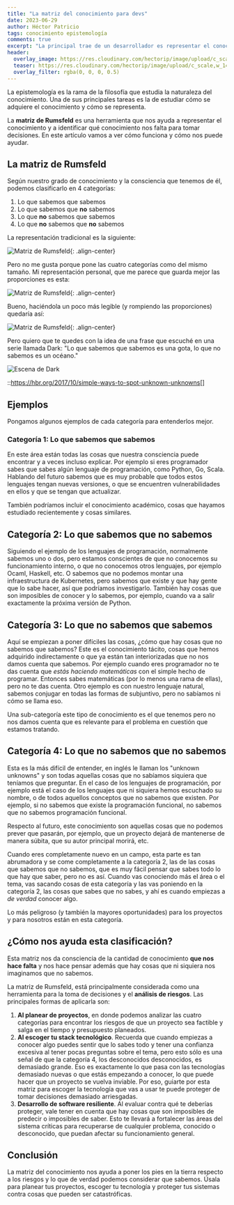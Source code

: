 ```yaml
---
title: "La matriz del conocimiento para devs"
date: 2023-06-29
author: Héctor Patricio
tags: conocimiento epistemología
comments: true
excerpt: "La principal trae de un desarrollador es representar el conocimiento en procesos computacionales. Veamos una herramienta que te puede ayudar a administrar mejor ese conocimiento."
header:
  overlay_image: https://res.cloudinary.com/hectorip/image/upload/c_scale,w_1400/v1685716433/nathan-watson-Qerg85B7JDI-unsplash_sez9u3.jpg
  teaser: https://res.cloudinary.com/hectorip/image/upload/c_scale,w_1400/v1685716433/nathan-watson-Qerg85B7JDI-unsplash_sez9u3.jpg
  overlay_filter: rgba(0, 0, 0, 0.5)
---
```


La epistemología es la rama de la filosofía que estudia la naturaleza del conocimiento. Una de sus principales tareas es la de estudiar cómo se adquiere el conocimiento y cómo se representa.

La **matriz de Rumsfeld** es una herramienta que nos ayuda a representar el conocimiento y a identificar qué conocimiento nos falta para tomar decisiones. En este artículo vamos a ver cómo funciona y cómo nos puede ayudar.

## La matriz de Rumsfeld

Según nuestro grado de conocimiento y la consciencia que tenemos de él, podemos clasificarlo en 4 categorías:

1. Lo que sabemos que sabemos
2. Lo que sabemos que **no** sabemos
3. Lo que **no** sabemos que sabemos
4. Lo que **no** sabemos que **no** sabemos

La representación tradicional es la siguiente:

![Matriz de Rumsfeld](https://res.cloudinary.com/hectorip/image/upload/c_scale,w_800/v1688048267/Ilustracio%CC%81n_sin_ti%CC%81tulo_5_lpvjyv.png){: .align-center}

Pero no me gusta porque pone las cuatro categorías como del mismo tamaño. Mi representación personal, que me parece que guarda mejor las proporciones es esta:

![Matriz de Rumsfeld](https://res.cloudinary.com/hectorip/image/upload/c_scale,w_800/v1688048203/Ilustracio%CC%81n_sin_ti%CC%81tulo_6_lonjhl.png){: .align-center}

Bueno, haciéndola un poco más legible (y rompiendo las proporciones) quedaría así:

![Matriz de Rumsfeld](https://res.cloudinary.com/hectorip/image/upload/c_scale,w_800/v1688048200/Ilustracio%CC%81n_sin_ti%CC%81tulo_8_rg17f0.png){: .align-center}

Pero quiero que te quedes con la idea de una frase que escuché en una serie llamada Dark: "Lo que sabemos que sabemos es una gota, lo que no sabemos es un océano."

![Escena de Dark](https://res.cloudinary.com/hectorip/image/upload/c_scale,w_400/v1688017245/5557d4f59b6ee4332ffae7f2a68513b7_n0ci5o.png)

::https://hbr.org/2017/10/simple-ways-to-spot-unknown-unknowns[]

## Ejemplos

Pongamos algunos ejemplos de cada categoría para entenderlos mejor.

### Categoría 1: Lo que sabemos que sabemos

En este área están todas las cosas que nuestra consciencia puede encontrar y a veces incluso explicar. Por ejemplo si eres programador sabes que sabes algún lenguaje de programación, como Python, Go, Scala. Hablando del futuro sabemos que es muy probable que todos estos lenguajes tengan nuevas versiones, o que se encuentren vulnerabilidades en ellos y que se tengan que actualizar.

También podríamos incluir el conocimiento académico, cosas que hayamos estudiado recientemente y cosas similares.

## Categoría 2: Lo que sabemos que no sabemos

Siguiendo el ejemplo de los lenguajes de programación, normalmente sabemos uno o dos, pero estamos conscientes de que no conocemos su funcionamiento interno, o que no conocemos otros lenguajes, por ejemplo Ocaml, Haskell, etc. O sabemos que no podemos montar una infraestructura de Kubernetes, pero sabemos que existe y que hay gente que lo sabe hacer, así que podríamos investigarlo. También hay cosas que son imposibles de conocer y lo sabemos, por ejemplo, cuando va a salir exactamente la próxima versión de Python.

## Categoría 3: Lo que no sabemos que sabemos

Aquí se empiezan a  poner difíciles las cosas, ¿cómo que hay cosas que no sabemos que sabemos? Este es el conocimiento tácito, cosas que hemos adquirido indirectamente o que ya están tan interiorizadas que no nos damos cuenta que sabemos. Por ejemplo cuando eres programador no te das cuenta que _estás haciendo matemáticas_ con el simple hecho de programar. Entonces sabes matemáticas (por lo menos una rama de ellas), pero no te das cuenta. Otro ejemplo es con nuestro lenguaje natural, sabemos conjugar en todas las formas de subjuntivo, pero no sabíamos ni cómo se llama eso.

Una sub-categoría este tipo de conocimiento es el que tenemos pero no nos damos cuenta que es relevante para el problema en cuestión que estamos tratando.

## Categoría 4: Lo que no sabemos que no sabemos

Esta es la más difícil de entender, en inglés le llaman los "unknown unknowns"  y son todas aquellas cosas que no sabíamos siquiera que teníamos que preguntar. En el caso de los lenguajes de programación, por ejemplo está el caso de los lenguajes que ni siquiera hemos escuchado su nombre, o de todos aquellos conceptos que no sabemos que existen. Por ejemplo, si no sabemos que existe la programación funcional, no sabemos que no sabemos programación funcional.

Respecto al futuro, este conocimiento son aquellas cosas que no podemos prever que pasarán, por ejemplo, que un proyecto dejará de mantenerse de manera súbita, que su autor principal morirá, etc.

Cuando eres completamente nuevo en un campo, esta parte es tan abrumadora y se come completamente a la categoría 2, las de las cosas que sabemos que no sabemos, que es muy fácil pensar que sabes todo lo que hay que saber, pero no es así. Cuando vas conociendo más el área o el tema, vas sacando cosas de esta categoría y las vas poniendo en la categoría 2, las cosas que sabes que no sabes, y ahí es cuando empiezas a _de verdad_ conocer algo.

Lo más peligroso (y también la mayores oportunidades) para los proyectos y para nosotros están en esta categoría.

## ¿Cómo nos ayuda esta clasificación?

Esta matriz nos da consciencia de la cantidad de conocimiento **que nos hace falta** y nos hace pensar además que hay cosas que ni siquiera nos imaginamos que no sabemos.

La matriz de Rumsfeld, está principalmente considerada como una herramienta para la toma de decisiones y el **análisis de riesgos**. Las principales formas de aplicarla son:

1. **Al planear de proyectos**, en donde podemos analizar las cuatro categorías para encontrar los riesgos de que un proyecto sea factible y salga en el tiempo y presupuesto planeados.
2. **Al escoger tu stack tecnológico**. Recuerda que cuando empiezas a conocer algo puedes sentir que lo sabes todo y tener una confianza excesiva al tener pocas preguntas sobre el tema, pero esto sólo es una señal de que la categoría 4, los desconocidos desconocidos, es demasiado grande. Eso es exactamente lo que pasa con las tecnologías demasiado nuevas o que estás empezando a conocer, lo que puede hacer que un proyecto se vuelva inviable. Por eso, guiarte por esta matriz para escoger la tecnología que vas a usar te puede proteger de tomar decisiones demasiado arriesgadas.
3. **Desarrollo de software resiliente**. Al evaluar contra qué te deberías proteger, vale tener en cuenta que hay cosas que son imposibles de predecir o imposibles de saber. Esto te llevará a fortalecer las áreas del sistema críticas para recuperarse de cualquier problema, conocido o desconocido, que puedan afectar su funcionamiento general.

## Conclusión

La matriz del conocimiento nos ayuda a poner los pies en la tierra respecto a los riesgos y lo que de verdad podemos considerar que sabemos. Úsala para planear tus proyectos, escoger tu tecnología y proteger tus sistemas contra cosas que pueden ser catastróficas.
